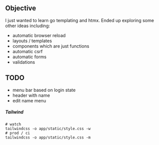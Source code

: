 ## Objective

I just wanted to learn go templating and htmx. Ended up exploring some other ideas including:

* automatic browser reload
* layouts / templates 
* components which are just functions
* automatic csrf
* automatic forms
* validations

## TODO

- menu bar based on login state
- header with name
- edit name menu

##### Tailwind

```console
# watch
tailwindcss -o app/static/style.css -w
# prod / ci
tailwindcss -o app/static/style.css -m
```
